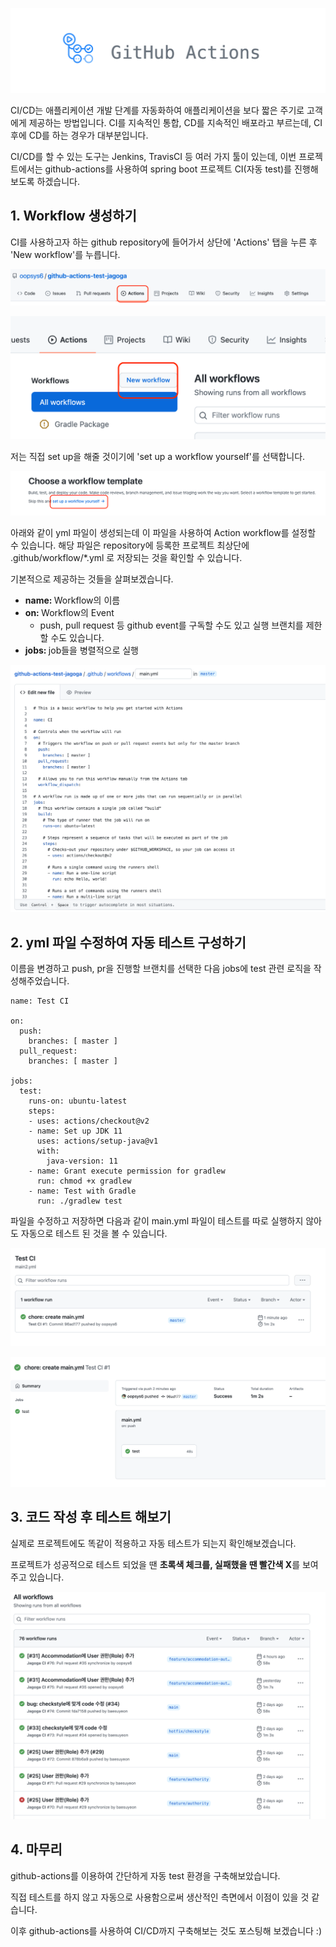 ![](images/1.png)


CI/CD는 애플리케이션 개발 단계를 자동화하여 애플리케이션을 보다 짧은 주기로 고객에게 제공하는 방법입니다. CI를 지속적인 통합, CD를 지속적인 배포라고 부르는데, CI 후에 CD를 하는 경우가 대부분입니다.

CI/CD를 할 수 있는 도구는 Jenkins, TravisCI 등 여러 가지 툴이 있는데, 이번 프로젝트에서는 github-actions를 사용하여 spring boot 프로젝트 CI(자동 test)를 진행해보도록 하겠습니다.


## 1. Workflow 생성하기

CI를 사용하고자 하는 github repository에 들어가서 상단에 'Actions' 탭을 누른 후 'New workflow'를 누릅니다.

![](images/2.png)

![](images/3.png)

저는 직접 set up을 해줄 것이기에 'set up a workflow yourself'를 선택합니다.

![](images/4.png)

아래와 같이 yml 파일이 생성되는데 이 파일을 사용하여 Action workflow를 설정할 수 있습니다.
해당 파일은 repository에 등록한 프로젝트 최상단에 .github/workflow/*.yml 로 저장되는 것을 확인할 수 있습니다.

기본적으로 제공하는 것들을 살펴보겠습니다.

* <b>name: </b> Workflow의 이름
* <b>on: </b> Workflow의 Event
    * push, pull request 등 github event를 구독할 수도 있고 실행 브랜치를 제한할 수도 있습니다.
* <b>jobs: </b> job들을 병렬적으로 실행

![](images/5.png)


## 2. yml 파일 수정하여 자동 테스트 구성하기

이름을 변경하고 push, pr을 진행할 브랜치를 선택한 다음 jobs에 test 관련 로직을 작성해주었습니다.

```yaml=
name: Test CI

on:
  push:
    branches: [ master ]
  pull_request:
    branches: [ master ]
    
jobs:
  test: 
    runs-on: ubuntu-latest 
    steps:
    - uses: actions/checkout@v2 
    - name: Set up JDK 11 
      uses: actions/setup-java@v1
      with:
        java-version: 11 
    - name: Grant execute permission for gradlew
      run: chmod +x gradlew
    - name: Test with Gradle
      run: ./gradlew test
```

파일을 수정하고 저장하면 다음과 같이 main.yml 파일이 테스트를 따로 실행하지 않아도 자동으로 테스트 된 것을 볼 수 있습니다.

![](images/6.png)

![](images/7.png)


## 3. 코드 작성 후 테스트 해보기

실제로 프로젝트에도 똑같이 적용하고 자동 테스트가 되는지 확인해보겠습니다.

프로젝트가 성공적으로 테스트 되었을 땐 **초록색 체크를, 실패했을 땐 빨간색 X**를 보여주고 있습니다.

![](images/8.png)


## 4. 마무리

github-actions를 이용하여 간단하게 자동 test 환경을 구축해보았습니다.

직접 테스트를 하지 않고 자동으로 사용함으로써 생산적인 측면에서 이점이 있을 것 같습니다.

이후 github-actions를 사용하여 CI/CD까지 구축해보는 것도 포스팅해 보겠습니다 :)
